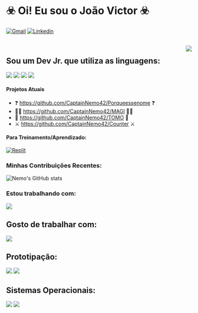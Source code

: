 # ☣️ Oi! Eu sou o João Victor ☣️
[![Gmail](https://img.shields.io/badge/Gmail-D14836?style=for-the-badge&logo=gmail&logoColor=white)](mailto:joao.nemo42@gmail.com) [![Linkedin](https://img.shields.io/badge/LinkedIn-0077B5?style=for-the-badge&logo=linkedin&logoColor=white)](https://www.linkedin.com/in/jo%C3%A3o-victor-valadares-fernandes-439678219/)
<div>
    <div style="display: inline_block"><br>
    <img align="right" src ="https://cdn.discordapp.com/attachments/716462074934329347/1197390943175848126/New_Piskel-1.png.png?ex=6640e877&is=663f96f7&hm=0244f1f7ca08f315a0eb185094b425a774abe7fda1c11f447cd2ef8e3963e5fa&">
</div>

## Sou um Dev Jr. que utiliza as linguagens:
![](https://img.shields.io/badge/C%23-239120?style=for-the-badge&logo=c-sharp&logoColor=white)
![](https://img.shields.io/badge/Python-14354C?style=for-the-badge&logo=python&logoColor=white)
![](https://img.shields.io/badge/Flutter-02569B?style=for-the-badge&logo=flutter&logoColor=white)
![](https://img.shields.io/badge/Java-ED8B00?style=for-the-badge&logo=openjdk&logoColor=white)
#### Projetos Atuais
- ❓ https://github.com/CaptainNemo42/Porqueessenome ❓
- 🧙‍♂️ https://github.com/CaptainNemo42/MAGI 🧙‍♂️
- 📖 https://github.com/CaptainNemo42/TOMO 📖
- ⚔️ https://github.com/CaptainNemo42/Counter ⚔️
#### Para Treinamento/Aprendizado:
[![Replit](https://img.shields.io/badge/replit-667881?style=for-the-badge&logo=replit&logoColor=white)](https://replit.com/@Joao-VictorV177)
### Minhas Contribuições Recentes:
![Nemo's GitHub stats](https://github-readme-stats.vercel.app/api?username=CaptainNemo42&show_icons=true&theme=tokyonight)
### Estou trabalhando com:
![](https://github-readme-stats.vercel.app/api/top-langs/?username=CaptainNemo42&theme=blue-green)
## Gosto de trabalhar com:
![](https://img.shields.io/badge/VIM-%2311AB00.svg?&style=for-the-badge&logo=vim&logoColor=white)
## Prototipação:
![](https://img.shields.io/badge/Figma-F24E1E?style=for-the-badge&logo=figma&logoColor=white)
![](https://img.shields.io/badge/gimp-5C5543?style=for-the-badge&logo=gimp&logoColor=white)
## Sistemas Operacionais:
![](https://img.shields.io/badge/Linux-FCC624?style=for-the-badge&logo=linux&logoColor=black)
![](https://img.shields.io/badge/Debian-A81D33?style=for-the-badge&logo=debian&logoColor=white)
